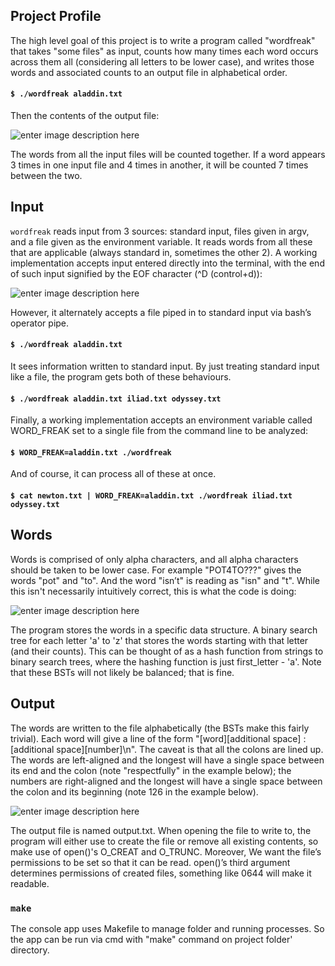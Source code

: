 ## Project Profile
<justify>
The high level goal of this project is to write a program called "wordfreak" that takes "some files" as input, counts how many times each word 
occurs across them all (considering all letters to be lower case), and writes those words and associated counts to an output file in alphabetical order.
<justify>

#### ```$ ./wordfreak aladdin.txt```

Then the contents of the output file:

![enter image description here](https://i.hizliresim.com/fZ90PB.png)

<justify>
The words from all the input files will be counted together. If a word appears 3 times in one input file and 4 times in another, it will be counted 7 times between the two.<justify>
  
## Input  
```wordfreak``` reads input from 3 sources: standard input, files given in argv, and a file given as the environment variable.
<justify>
It reads words from all these that are applicable (always standard in, sometimes the other 2). A working implementation accepts 
input entered directly into the terminal, with the end of such input signified by the EOF character (^D (control+d)): 
<justify>
  
![enter image description here](https://i.hizliresim.com/vmccmS.png)

However, it alternately accepts a file piped in to standard input via bash’s operator pipe.

#### ```$ ./wordfreak aladdin.txt```

<justify>
It sees information written to standard input. By just treating standard input like a file, the program gets both of these behaviours.
<justify>
  
#### ```$ ./wordfreak aladdin.txt iliad.txt odyssey.txt```

<justify>
Finally, a working implementation accepts an environment variable called WORD_FREAK set to a single file from
the command line to be analyzed:
<justify>
  
#### ```$ WORD_FREAK=aladdin.txt ./wordfreak```

And of course, it can process all of these at once.

#### ```$ cat newton.txt | WORD_FREAK=aladdin.txt ./wordfreak iliad.txt odyssey.txt```

## Words
Words is comprised of only alpha characters, and all alpha characters should be taken to be lower case. For example "POT4TO???" gives the words "pot" and "to". And the word "isn’t" is reading as "isn" and "t". While this isn't necessarily intuitively correct, this is what the code is doing:
  
![enter image description here](https://i.hizliresim.com/WtpXIh.png)

<justify>
The program stores the words in a specific data structure. A binary search tree for each letter 'a' to 'z'
that stores the words starting with that letter (and their counts). This can be thought of as a hash function from strings to
binary search trees, where the hashing function is just first_letter - 'a'. Note that these BSTs will not likely be balanced; that
is fine.
<justify>
  
## Output
The words are written to the file alphabetically (the BSTs make this fairly trivial). Each word will give a line of the form
"[word][additional space] : [additional space][number]\n". The caveat is that all the colons are lined up. The words are
left-aligned and the longest will have a single space between its end and the colon (note "respectfully" in the example
below); the numbers are right-aligned and the longest will have a single space between the colon and its beginning (note
126 in the example below).
  
![enter image description here](https://i.hizliresim.com/0pcExw.png)

<justify>
The output file is named output.txt. When opening the file to write to, the program will either use to create the file or remove all existing contents, so make use of open()'s O_CREAT and O_TRUNC. Moreover, We want the file’s permissions to be set so that it can be read. open()’s third argument determines permissions of created files, something like 0644 will make it readable.
<justify>
  
### ```make```
The console app uses Makefile to manage folder and running processes. So the app can be run via cmd with "make" command on project folder' directory.
